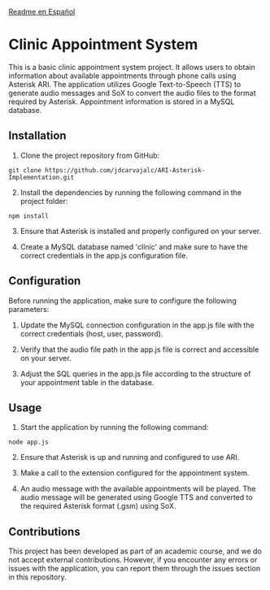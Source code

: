 [Readme en Español](README(es).md) 

# Clinic Appointment System

This is a basic clinic appointment system project. It allows users to obtain information about available appointments through phone calls using Asterisk ARI. The application utilizes Google Text-to-Speech (TTS) to generate audio messages and SoX to convert the audio files to the format required by Asterisk. Appointment information is stored in a MySQL database.

## Installation

1. Clone the project repository from GitHub:

```
git clone https://github.com/jdcarvajalc/ARI-Asterisk-Implementation.git
```

2. Install the dependencies by running the following command in the project folder:

```
npm install
```

3. Ensure that Asterisk is installed and properly configured on your server.

4. Create a MySQL database named 'clinic' and make sure to have the correct credentials in the app.js configuration file.

## Configuration

Before running the application, make sure to configure the following parameters:

1. Update the MySQL connection configuration in the app.js file with the correct credentials (host, user, password).

2. Verify that the audio file path in the app.js file is correct and accessible on your server.

3. Adjust the SQL queries in the app.js file according to the structure of your appointment table in the database.

## Usage

1. Start the application by running the following command:

```
node app.js
```

2. Ensure that Asterisk is up and running and configured to use ARI.

3. Make a call to the extension configured for the appointment system.

4. An audio message with the available appointments will be played. The audio message will be generated using Google TTS and converted to the required Asterisk format (.gsm) using SoX.

## Contributions

This project has been developed as part of an academic course, and we do not accept external contributions. However, if you encounter any errors or issues with the application, you can report them through the issues section in this repository.
